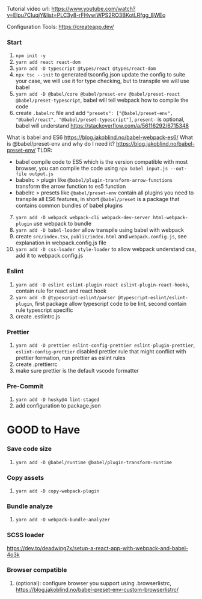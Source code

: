 Tutorial video url: https://www.youtube.com/watch?v=Elpu7CIuqjY&list=PLC3y8-rFHvwiWPS2RO3BKotLRfgg_8WEo

Configuration Tools: https://createapp.dev/

### Start

1. `npm init -y`
2. `yarn add react react-dom`
3. `yarn add -D typescript @types/react @types/react-dom`
4. `npx tsc --init` to generated tsconfig.json update the config to suite your case, we will use it for type checking, but to transpile we will use babel
5. `yarn add -D @babel/core @babel/preset-env @babel/preset-react @babel/preset-typescript`, babel will tell webpack how to compile the code
6. create `.babelrc` file and add `"presets": ["@babel/preset-env", "@babel/react", "@babel/preset-typescript"]`, `present-` is optional, babel will understand https://stackoverflow.com/a/56116292/6715348

What is babel and ES6 https://blog.jakoblind.no/babel-webpack-es6/
What is @babel/preset-env and why do I need it? https://blog.jakoblind.no/babel-preset-env/
TLDR:

- babel compile code to ES5 which is the version compatible with most browser, you can compile the code using `npx babel input.js --out-file output.js`
- babelrc > plugin like `@babel/plugin-transform-arrow-functions` transform the arrow function to es5 function
- babelrc > presets like `@babel/preset-env` contain all plugins you need to transpile all ES6 features, in short `@babel/preset` is a package that contains common bundles of babel plugins

7. `yarn add -D webpack webpack-cli webpack-dev-server html-webpack-plugin` use webpack to bundle
8. `yarn add -D babel-loader` allow transpile using babel with webpack
9. create `src/index.tsx`, `public/index.html` and `webpack.config.js`, see explanation in webpack.config.js file
10. `yarn add -D css-loader style-loader` to allow webpack understand css, add it to webpack.config.js

### Eslint

1. `yarn add -D eslint eslint-plugin-react eslint-plugin-react-hooks`, contain rule for react and react hook
2. `yarn add -D @typescript-eslint/parser @typescript-eslint/eslint-plugin`, first package allow typescript code to be lint, second contain rule typescript specific
3. create .estlintrc.js

### Prettier

1. `yarn add -D prettier eslint-config-prettier eslint-plugin-prettier`, `eslint-config-prettier` disabled prettier rule that might conflict with prettier formation, run prettier as eslint rules
2. create .prettierrc
3. make sure prettier is the default vscode formatter

### Pre-Commit

1. `yarn add -D husky@4 lint-staged`
2. add configuration to package.json

# GOOD to Have

### Save code size

1. `yarn add -D @babel/runtime @babel/plugin-transform-runtime`

### Copy assets

1. `yarn add -D copy-webpack-plugin`

### Bundle analyze

1. `yarn add -D webpack-bundle-analyzer`

### SCSS loader

https://dev.to/deadwing7x/setup-a-react-app-with-webpack-and-babel-4o3k

### Browser compatible

1. (optional): configure browser you support using .browserlistrc, https://blog.jakoblind.no/babel-preset-env-custom-browserlistrc/

